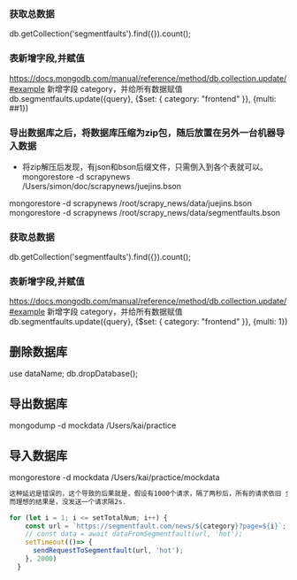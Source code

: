 ### 获取总数据
db.getCollection('segmentfaults').find({}).count();

### 表新增字段,并赋值
https://docs.mongodb.com/manual/reference/method/db.collection.update/#example
新增字段 category，并给所有数据赋值
db.segmentfaults.update({query}, {$set: { category: "frontend" }}, {multi: ##1})

### 导出数据库之后，将数据库压缩为zip包，随后放置在另外一台机器导入数据
- 将zip解压后发现，有json和bson后缀文件，只需倒入到各个表就可以。
 mongorestore -d scrapynews /Users/simon/doc/scrapynews/juejins.bson
 
mongorestore -d scrapynews /root/scrapy_news/data/juejins.bson
mongorestore -d scrapynews /root/scrapy_news/data/segmentfaults.bson

### 获取总数据
db.getCollection('segmentfaults').find({}).count();

### 表新增字段,并赋值
https://docs.mongodb.com/manual/reference/method/db.collection.update/#example
新增字段 category，并给所有数据赋值
db.segmentfaults.update({query}, {$set: { category: "frontend" }}, {multi: 1})

## 删除数据库
use dataName;
db.dropDatabase();

## 导出数据库
mongodump  -d mockdata /Users/kai/practice

## 导入数据库
mongorestore -d mockdata /Users/kai/practice/mockdata


```js
这种延迟是错误的，这个导致的后果就是，假设有1000个请求，隔了两秒后，所有的请求依旧 全部发送出去了。
而理想的结果是，没发送一个请求隔2s.

for (let i = 1; i <= setTotalNum; i++) {
    const url = `https://segmentfault.com/news/${category}?page=${i}`;
    // const data = await dataFromSegmentfault(url, 'hot');
    setTimeout(()=> {
      sendRequestToSegmentfault(url, 'hot');
    }, 2000)
  }

```